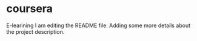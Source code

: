 # coursera
E-learining
I am editing the README file. Adding some more details about the project description.
